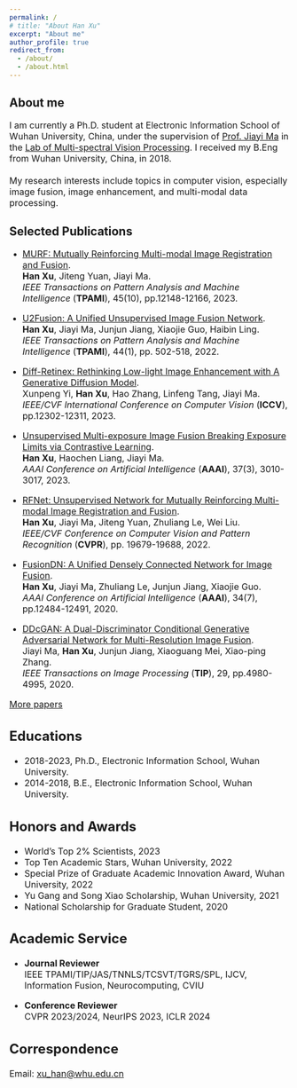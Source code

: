 ```yaml
---
permalink: /
# title: "About Han Xu"
excerpt: "About me"
author_profile: true
redirect_from: 
  - /about/
  - /about.html
---
```


## About me
<font size=3>I am currently a Ph.D. student at Electronic Information School of Wuhan University, China, under the supervision of <a href="http://mvp.whu.edu.cn/jiayima/">Prof. Jiayi Ma</a> in the <a href="http://mvp.whu.edu.cn/">Lab of Multi-spectral Vision Processing</a>. I received my B.Eng from Wuhan University, China, in 2018.<br><br>
My research interests include topics in computer vision, especially image fusion, image enhancement, and multi-modal data processing.
</font>

  
## Selected Publications
* <font size=3><a href="https://ieeexplore.ieee.org/stamp/stamp.jsp?tp=&arnumber=10145843">MURF: Mutually Reinforcing Multi-modal Image Registration and Fusion</a>.<br>
<b>Han Xu</b>, Jiteng Yuan, Jiayi Ma.<br>
<i>IEEE Transactions on Pattern Analysis and Machine Intelligence</i> (<b>TPAMI</b>), 45(10), pp.12148-12166, 2023.

* <font size=3><a href="https://hanna-xu.github.io/files/TPAMI_U2Fusion.pdf">U2Fusion: A Unified Unsupervised Image Fusion Network</a>.<br>
<b>Han Xu</b>, Jiayi Ma, Junjun Jiang, Xiaojie Guo, Haibin Ling.<br>
<i>IEEE Transactions on Pattern Analysis and Machine Intelligence</i> (<b>TPAMI</b>), 44(1), pp. 502-518, 2022.

* <font size=3><a href="https://openaccess.thecvf.com/content/ICCV2023/papers/Yi_Diff-Retinex_Rethinking_Low-light_Image_Enhancement_with_A_Generative_Diffusion_Model_ICCV_2023_paper.pdf">Diff-Retinex: Rethinking Low-light Image Enhancement with A Generative Diffusion Model</a>.<br>
Xunpeng Yi, <b>Han Xu</b>, Hao Zhang, Linfeng Tang, Jiayi Ma.<br>
<i>IEEE/CVF International Conference on Computer Vision</i> (<b>ICCV</b>), pp.12302-12311, 2023.

* <font size=3><a href="https://ojs.aaai.org/index.php/AAAI/article/view/25404">Unsupervised Multi-exposure Image Fusion Breaking Exposure Limits via Contrastive Learning</a>.<br>
 <b>Han Xu</b>, Haochen Liang, Jiayi Ma. <br>
<i>AAAI Conference on Artificial Intelligence</i> (<b>AAAI</b>), 37(3), 3010-3017, 2023.

* <font size=3><a href="https://openaccess.thecvf.com/content/CVPR2022/papers/Xu_RFNet_Unsupervised_Network_for_Mutually_Reinforcing_Multi-Modal_Image_Registration_and_CVPR_2022_paper.pdf">RFNet: Unsupervised Network for Mutually Reinforcing Multi-modal Image Registration and Fusion</a>.<br>
<b>Han Xu</b>, Jiayi Ma, Jiteng Yuan, Zhuliang Le, Wei Liu.<br>
<i>IEEE/CVF Conference on Computer Vision and Pattern Recognition</i> (<b>CVPR</b>), pp. 19679-19688, 2022.

* <font size=3> <a href="https://ojs.aaai.org/index.php/AAAI/article/view/6936">FusionDN: A Unified Densely Connected Network for Image Fusion</a>.<br>
<b>Han Xu</b>, Jiayi Ma, Zhuliang Le, Junjun Jiang, Xiaojie Guo.<br>
<i>AAAI Conference on Artificial Intelligence</i> (<b>AAAI</b>), 34(7), pp.12484-12491, 2020.

* <font size=3> <a href="https://ieeexplore.ieee.org/stamp/stamp.jsp?tp=&arnumber=9031751">DDcGAN: A Dual-Discriminator Conditional Generative Adversarial Network for Multi-Resolution Image Fusion</a>.<br>
Jiayi Ma, <b>Han Xu</b>, Junjun Jiang, Xiaoguang Mei, Xiao-ping Zhang.<br>
<i>IEEE Transactions on Image Processing</i> (<b>TIP</b>), 29, pp.4980-4995, 2020.

[More papers](https://hanna-xu.github.io/Publications/)

## Educations
* <font size=3> 2018-2023, Ph.D., Electronic Information School, Wuhan University.
* <font size=3> 2014-2018, B.E., Electronic Information School, Wuhan University.

## Honors and Awards <a name="Awards"></a>
* <font size=3>World’s Top 2% Scientists, 2023
* <font size=3>Top Ten Academic Stars, Wuhan University, 2022
* <font size=3>Special Prize of Graduate Academic Innovation Award, Wuhan University, 2022
* <font size=3>Yu Gang and Song Xiao Scholarship, Wuhan University, 2021
* <font size=3>National Scholarship for Graduate Student, 2020

## Academic Service
* <font size=3><b>Journal Reviewer</b><br>
IEEE TPAMI/TIP/JAS/TNNLS/TCSVT/TGRS/SPL, IJCV, Information Fusion, Neurocomputing, CVIU

* <font size=3><b>Conference Reviewer</b><br>
CVPR 2023/2024, NeurIPS 2023, ICLR 2024

## Correspondence
<font size=3> Email: xu_han@whu.edu.cn


